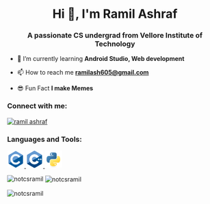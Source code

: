 <h1 align="center">Hi 👋, I'm Ramil Ashraf</h1>
<h3 align="center">A passionate CS undergrad from Vellore Institute of Technology</h3>

- 🌱 I’m currently learning **Android Studio, Web development**

- 📫 How to reach me **ramilash605@gmail.com**

- 😎 Fun Fact **I make Memes**

<h3 align="left">Connect with me:</h3>
<p align="left">
<a href="https://linkedin.com/in/ramil ashraf" target="blank"><img align="center" src="https://raw.githubusercontent.com/rahuldkjain/github-profile-readme-generator/master/src/images/icons/Social/linked-in-alt.svg" alt="ramil ashraf" height="30" width="40" /></a>
</p>

<h3 align="left">Languages and Tools:</h3>
<p align="left"> <a href="https://www.cprogramming.com/" target="_blank" rel="noreferrer"> <img src="https://raw.githubusercontent.com/devicons/devicon/master/icons/c/c-original.svg" alt="c" width="40" height="40"/> </a> <a href="https://www.w3schools.com/cpp/" target="_blank" rel="noreferrer"> <img src="https://raw.githubusercontent.com/devicons/devicon/master/icons/cplusplus/cplusplus-original.svg" alt="cplusplus" width="40" height="40"/> </a> <a href="https://www.python.org" target="_blank" rel="noreferrer"> <img src="https://raw.githubusercontent.com/devicons/devicon/master/icons/python/python-original.svg" alt="python" width="40" height="40"/> </a> </p>

<p><img align="left" src="https://github-readme-stats.vercel.app/api/top-langs?username=notcsramil&show_icons=true&locale=en&layout=compact" alt="notcsramil" /></p>

<p>&nbsp;<img align="center" src="https://github-readme-stats.vercel.app/api?username=notcsramil&show_icons=true&locale=en" alt="notcsramil" /></p>

<p><img align="center" src="https://github-readme-streak-stats.herokuapp.com/?user=notcsramil&" alt="notcsramil" /></p>
